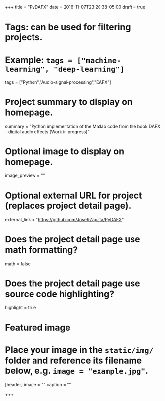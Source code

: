 +++
title = "PyDAFX"
date = 2016-11-07T23:20:38-05:00
draft = true

# Tags: can be used for filtering projects.
# Example: `tags = ["machine-learning", "deep-learning"]`
tags = ["Python","Audio-signal-processing","DAFX"]

# Project summary to display on homepage.
summary = "Python implementation of the Matlab code from the book DAFX - digital audio effects (Work in progress)"

# Optional image to display on homepage.
image_preview = ""

# Optional external URL for project (replaces project detail page).
external_link = "https://github.com/JoseRZapata/PyDAFX"

# Does the project detail page use math formatting?
math = false

# Does the project detail page use source code highlighting?
highlight = true

# Featured image
# Place your image in the `static/img/` folder and reference its filename below, e.g. `image = "example.jpg"`.
[header]
image = ""
caption = ""

+++

